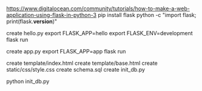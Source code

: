 # 
https://www.digitalocean.com/community/tutorials/how-to-make-a-web-application-using-flask-in-python-3
pip install flask
python -c "import flask; print(flask.__version__)"

create hello.py
export FLASK_APP=hello
export FLASK_ENV=development
flask run

create app.py
export FLASK_APP=app
flask run


create template/index.html
create template/base.html
create static/css/style.css
create schema.sql
create init_db.py

python init_db.py


